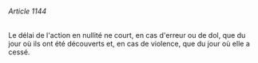###### Article 1144

Le délai de l'action en nullité ne court, en cas d'erreur ou de dol, que du jour où ils ont été découverts et, en cas de violence, que du jour où elle a cessé.

